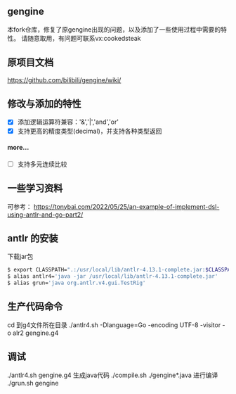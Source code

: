 ## gengine
本fork仓库，修复了原gengine出现的问题，以及添加了一些使用过程中需要的特性。
请随意取用，有问题可联系vx:cookedsteak

## 原项目文档
https://github.com/bilibili/gengine/wiki/

## 修改与添加的特性

- [x] 添加逻辑运算符兼容：'&','|','and','or'
- [x] 支持更高的精度类型(decimal)，并支持各种类型返回

#### more...

- [ ] 支持多元连续比较

## 一些学习资料
可参考：
https://tonybai.com/2022/05/25/an-example-of-implement-dsl-using-antlr-and-go-part2/

## antlr 的安装

下载jar包
```bash
$ export CLASSPATH=".:/usr/local/lib/antlr-4.13.1-complete.jar:$CLASSPATH"
$ alias antlr4='java -jar /usr/local/lib/antlr-4.13.1-complete.jar'
$ alias grun='java org.antlr.v4.gui.TestRig'
```

## 生产代码命令
cd 到g4文件所在目录
./antlr4.sh -Dlanguage=Go -encoding UTF-8 -visitor -o alr2 gengine.g4

## 调试
./antlr4.sh gengine.g4 生成java代码
./compile.sh ./gengine*.java 进行编译
./grun.sh gengine